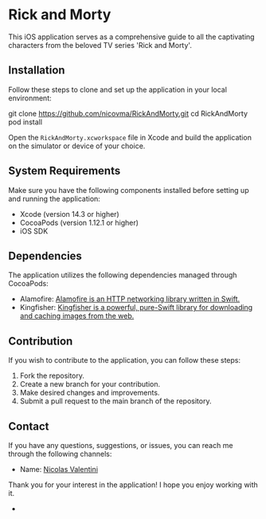 # Rick and Morty

This iOS application serves as a comprehensive guide to all the captivating characters from the beloved TV series 'Rick and Morty'.

## Installation

Follow these steps to clone and set up the application in your local environment:

git clone https://github.com/nicovma/RickAndMorty.git
cd RickAndMorty
pod install


Open the `RickAndMorty.xcworkspace` file in Xcode and build the application on the simulator or device of your choice.

## System Requirements

Make sure you have the following components installed before setting up and running the application:

- Xcode (version 14.3 or higher)
- CocoaPods (version 1.12.1 or higher)
- iOS SDK

## Dependencies

The application utilizes the following dependencies managed through CocoaPods:

- Alamofire: [Alamofire is an HTTP networking library written in Swift.](https://cocoapods.org/pods/Alamofire)
- Kingfisher: [Kingfisher is a powerful, pure-Swift library for downloading and caching images from the web.](https://cocoapods.org/pods/Kingfisher)

## Contribution

If you wish to contribute to the application, you can follow these steps:

1. Fork the repository.
2. Create a new branch for your contribution.
3. Make desired changes and improvements.
4. Submit a pull request to the main branch of the repository.

## Contact

If you have any questions, suggestions, or issues, you can reach me through the following channels:

- Name: [Nicolas Valentini](mailto:nicolasvalentinima@gmail.com)

Thank you for your interest in the application! I hope you enjoy working with it.

-

